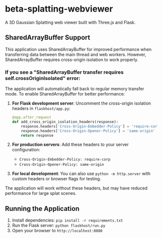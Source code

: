 # beta-splatting-webviewer

A 3D Gaussian Splatting web viewer built with Three.js and Flask.

## SharedArrayBuffer Support

This application uses SharedArrayBuffer for improved performance when transferring data between the main thread and web workers. However, SharedArrayBuffer requires cross-origin isolation to work properly.

### If you see a "SharedArrayBuffer transfer requires self.crossOriginIsolated" error:

The application will automatically fall back to regular memory transfer mode. To enable SharedArrayBuffer for better performance:

1. **For Flask development server**: Uncomment the cross-origin isolation headers in `flaskhost/app.py`:
   ```python
   @app.after_request
   def add_cross_origin_isolation_headers(response):
       response.headers['Cross-Origin-Embedder-Policy'] = 'require-corp'
       response.headers['Cross-Origin-Opener-Policy'] = 'same-origin'
       return response
   ```

2. **For production servers**: Add these headers to your server configuration:
   - `Cross-Origin-Embedder-Policy: require-corp`
   - `Cross-Origin-Opener-Policy: same-origin`

3. **For local development**: You can also use `python -m http.server` with custom headers or browser flags for testing.

The application will work without these headers, but may have reduced performance for large splat scenes.

## Running the Application

1. Install dependencies: `pip install -r requirements.txt`
2. Run the Flask server: `python flaskhost/run.py`
3. Open your browser to `http://localhost:8080`